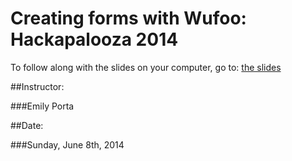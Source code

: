 # Creating forms with Wufoo: Hackapalooza 2014

To follow along with the slides on your computer, go to: [the slides](https://hackapalooza.github.io/Contact-Forms)

##Instructor:

###Emily Porta

##Date: 

###Sunday, June 8th, 2014